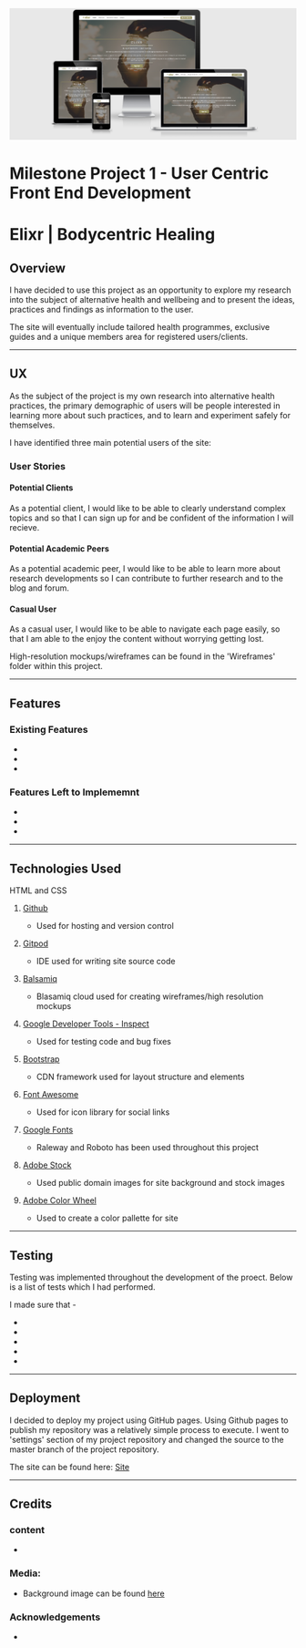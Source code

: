 ![alt text](assets/images/elixr-responsive.png)

# Milestone Project 1 - User Centric Front End Development

# Elixr | Bodycentric Healing

## Overview

I have decided to use this project as an opportunity to explore my research into the 
subject of alternative health and wellbeing and to present the ideas, practices and 
findings as information to the user.

The site will eventually include tailored health programmes, exclusive guides
and a unique members area for registered users/clients.

***

## UX

As the subject of the project is my own research into alternative health practices, the 
primary demographic of users will be people interested in learning more about such practices,
and to learn and experiment safely for themselves. 

I have identified three main potential users of the site:

### User Stories

#### Potential Clients

As a potential client, I would like to be able to clearly understand complex topics and 
so that I can sign up for and be confident of the information I will recieve.

#### Potential Academic Peers

As a potential academic peer, I would like to be able to learn more about research developments
so I can contribute to further research and to the blog and forum.

#### Casual User

As a casual user, I would like to be able to navigate each page easily, 
so that I am able to the enjoy the content without worrying getting lost.

High-resolution mockups/wireframes can be found in the 'Wireframes' folder within this project.

***

## Features

### Existing Features

* 

* 

* 


### Features Left to Implememnt

* 

* 

* 

***

## Technologies Used

HTML and CSS

1. [Github](https://www.github.com/)

    * Used for hosting and version control

2. [Gitpod](https://www.gitpod.io/)

    * IDE used for writing site source code

3. [Balsamiq](https://www.balsamiq.com)

    * Blasamiq cloud used for creating wireframes/high resolution mockups

4. [Google Developer Tools - Inspect](https://www.google.com/chrome/)

    * Used for testing code and bug fixes

5. [Bootstrap](https://getbootstrap.com/)

    * CDN framework used for layout structure and elements

6. [Font Awesome](https://fontawesome.com/)

    * Used for icon library for social links

7. [Google Fonts](https://fonts.google.com/)

    * Raleway and Roboto has been used throughout this project

8. [Adobe Stock](https://www.stock.adobe.com)

    * Used public domain images for site background and stock images

9. [Adobe Color Wheel](https://color.adobe.com/create/color-wheel)

    * Used to create a color pallette for site


***

## Testing

Testing was implemented throughout the development of the proect. Below is a list of tests which I had performed.

I made sure that -

* 

* 

* 

* 

* 

***

## Deployment

I decided to deploy my project using GitHub pages. Using Github pages to publish my repository was a relatively simple process to execute. 
I went to 'settings' section of my project repository and changed the source to the master branch of the project repository.

The site can be found here: [Site](#)

***

## Credits

### content

* 

### Media:

* Background image can be found [here](https://stock.adobe.com/uk/search?load_type=search&native_visual_search=&similar_content_id=&is_recent_search=&search_type=usertyped&k=happiness+jar&asset_id=274838583)

### Acknowledgements

* 